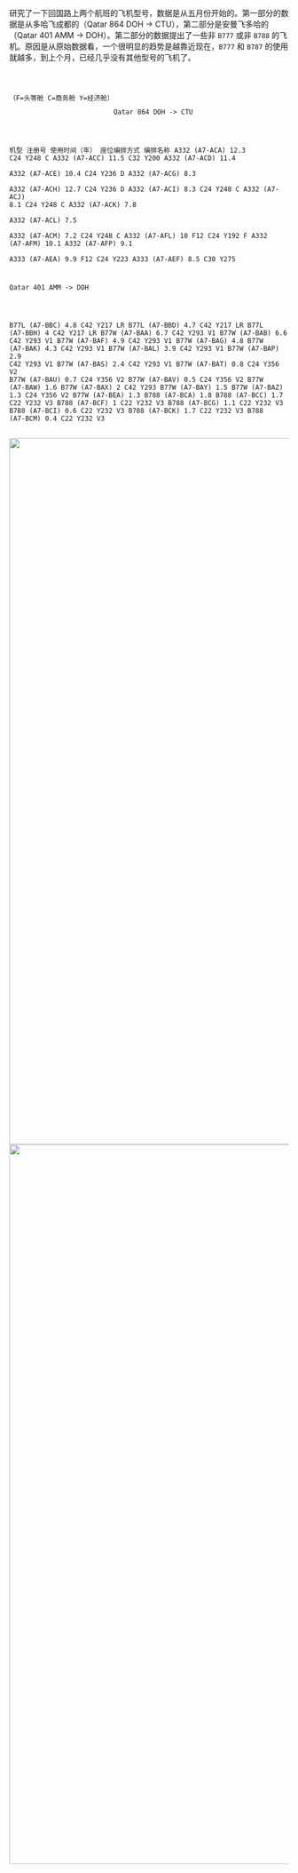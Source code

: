 研究了一下回国路上两个航班的飞机型号，数据是从五月份开始的。第一部分的数据是从多哈飞成都的（Qatar 864 DOH -> CTU），第二部分是安曼飞多哈的（Qatar 401 AMM -> DOH）。第二部分的数据提出了一些非 `B777` 或非 `B788` 的飞机。原因是从原始数据看，一个很明显的趋势是越靠近现在，`B777` 和 `B787` 的使用就越多，到上个月，已经几乎没有其他型号的飞机了。
<code><pre>
<pre style="float:left">（F=头等舱 C=商务舱 Y=经济舱）</pre>
<pre>Qatar 864 DOH -> CTU</pre>
机型   注册号    使用时间（年）   座位编排方式   编排名称
A332 (A7-ACA)     12.3       C24     Y248     C
A332 (A7-ACC)     11.5       C32     Y200
A332 (A7-ACD)     11.4  
A332 (A7-ACE)     10.4       C24     Y236     D
A332 (A7-ACG)     8.3  
A332 (A7-ACH)     12.7       C24     Y236     D
A332 (A7-ACI)     8.3        C24     Y248     C
A332 (A7-ACJ)     8.1        C24     Y248     C
A332 (A7-ACK)     7.8  
A332 (A7-ACL)     7.5  
A332 (A7-ACM)     7.2        C24     Y248     C
A332 (A7-AFL)     10         F12 C24 Y192     F
A332 (A7-AFM)     10.1 
A332 (A7-AFP)     9.1  
A333 (A7-AEA)     9.9        F12 C24 Y223
A333 (A7-AEF)     8.5        C30     Y275  
<pre>Qatar 401 AMM -> DOH</pre>
B77L (A7-BBC)     4.8        C42 Y217        LR
B77L (A7-BBD)     4.7        C42 Y217        LR
B77L (A7-BBH)     4          C42 Y217        LR
B77W (A7-BAA)     6.7        C42 Y293        V1
B77W (A7-BAB)     6.6        C42 Y293        V1
B77W (A7-BAF)     4.9        C42 Y293        V1
B77W (A7-BAG)     4.8 
B77W (A7-BAK)     4.3        C42 Y293        V1
B77W (A7-BAL)     3.9        C42 Y293        V1
B77W (A7-BAP)     2.9        C42 Y293        V1
B77W (A7-BAS)     2.4        C42 Y293        V1
B77W (A7-BAT)     0.8        C24 Y356        V2
B77W (A7-BAU)     0.7        C24 Y356        V2
B77W (A7-BAV)     0.5        C24 Y356        V2
B77W (A7-BAW)     1.6 
B77W (A7-BAX)     2          C42 Y293
B77W (A7-BAY)     1.5 
B77W (A7-BAZ)     1.3        C24 Y356        V2
B77W (A7-BEA)     1.3 
B788 (A7-BCA)     1.8 
B788 (A7-BCC)     1.7        C22 Y232        V3
B788 (A7-BCF)     1          C22 Y232        V3
B788 (A7-BCG)     1.1        C22 Y232        V3
B788 (A7-BCI)     0.6        C22 Y232        V3
B788 (A7-BCK)     1.7        C22 Y232        V3
B788 (A7-BCM)     0.4        C22 Y232        V3
</code></pre>
<!-- copy and paste. Modify height and width if desired. --> <a href="http://content.screencast.com/users/jqx1990/folders/Longstation/media/9243775d-2ef9-42ce-999f-f75f409f9f52/Airbus-CDF-schema.png"><img class="embeddedObject" src="http://content.screencast.com/users/jqx1990/folders/Longstation/media/9243775d-2ef9-42ce-999f-f75f409f9f52/Airbus-CDF-schema.png" width="1388" height="1272" border="0" /></a> 
<!-- copy and paste. Modify height and width if desired. --> <a href="http://content.screencast.com/users/jqx1990/folders/Longstation/media/d68cd94a-da12-44d3-a8c9-e0a7735ba973/Boeing-V1V2V3LR-schema.png"><img class="embeddedObject" src="http://content.screencast.com/users/jqx1990/folders/Longstation/media/d68cd94a-da12-44d3-a8c9-e0a7735ba973/Boeing-V1V2V3LR-schema.png" width="1486" height="1296" border="0" /></a> 